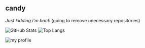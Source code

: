 ## candy
*Just kidding i'm back*
(going to remove unecessary repositories)

![GitHub Stats](https://github-readme-stats.vercel.app/api?username=realcandyuwu&theme=light&show_icons=true)
![Top Langs](https://github-readme-stats.vercel.app/api/top-langs/?username=realcandyuwu&theme=light)

<!---
zoccorus/zoccorus is a ✨ special ✨ repository because its `README.md` (this file) appears on your GitHub profile.
You can click the Preview link to take a look at your changes.
--->

![my profile](https://raw.githubusercontent.com/realcandyuwu/realcandyuwu/refs/heads/main/Screenshot_2024-11-17-17-03-13-796_com.tapblaze.pizzabusiness.jpg)

